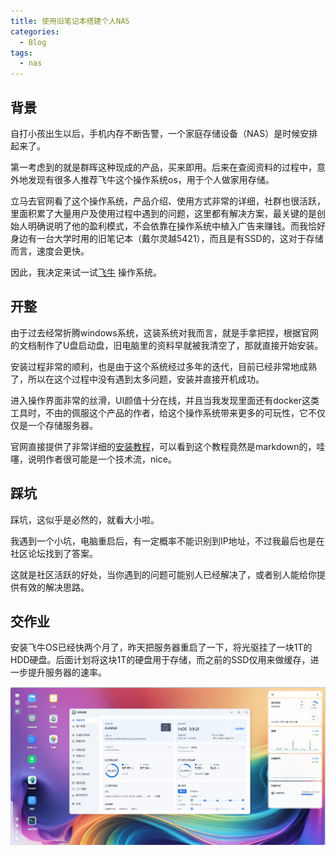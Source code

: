 ```yaml
---
title: 使用旧笔记本搭建个人NAS
categories:
  - Blog
tags:
  - nas
---
```


## 背景

自打小孩出生以后，手机内存不断告警，一个家庭存储设备（NAS）是时候安排起来了。

第一考虑到的就是群晖这种现成的产品，买来即用。后来在查阅资料的过程中，意外地发现有很多人推荐飞牛这个操作系统os，用于个人做家用存储。

立马去官网看了这个操作系统，产品介绍、使用方式非常的详细，社群也很活跃，里面积累了大量用户及使用过程中遇到的问题，这里都有解决方案，最关键的是创始人明确说明了他的盈利模式，不会依靠在操作系统中植入广告来赚钱。而我恰好身边有一台大学时用的旧笔记本（戴尔灵越5421），而且是有SSD的，这对于存储而言，速度会更快。

因此，我决定来试一试[飞牛](https://www.fnnas.com/) 操作系统。

## 开整

由于过去经常折腾windows系统，这装系统对我而言，就是手拿把捏，根据官网的文档制作了U盘启动盘，旧电脑里的资料早就被我清空了，那就直接开始安装。

安装过程非常的顺利，也是由于这个系统经过多年的迭代，目前已经非常地成熟了，所以在这个过程中没有遇到太多问题，安装并直接开机成功。

进入操作界面非常的丝滑，UI颜值十分在线，并且当我发现里面还有docker这类工具时，不由的佩服这个产品的作者，给这个操作系统带来更多的可玩性，它不仅仅是一个存储服务器。

官网直接提供了非常详细的[安装教程](https://help.fnnas.com/articles/fnosV1/start/install-os.md)，可以看到这个教程竟然是markdown的，哇噻，说明作者很可能是一个技术流，nice。


## 踩坑

踩坑，这似乎是必然的，就看大小啦。

我遇到一个小坑，电脑重启后，有一定概率不能识别到IP地址，不过我最后也是在社区论坛找到了答案。

这就是社区活跃的好处，当你遇到的问题可能别人已经解决了，或者别人能给你提供有效的解决思路。

## 交作业

安装飞牛OS已经快两个月了，昨天把服务器重启了一下，将光驱挂了一块1T的HDD硬盘。后面计划将这块1T的硬盘用于存储，而之前的SSD仅用来做缓存，进一步提升服务器的速率。

![](../../../assets/images/attachments/20251010_fnos_nas_main.png)

